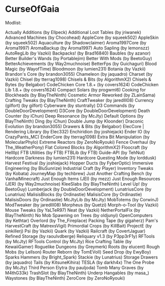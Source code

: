 # CurseOfGaia

Modlist: 

Actually Additions (by Ellpeck)
Additional Loot Tables (by jriwanek)
Advanced Machines (by Chocohead)
AppleCore (by squeek502)
AppleSkin (by squeek502)
Aquaculture (by Shadowclaimer)
Aroma1997Core (by Aroma1997)
AromaBackup (by Aroma1997)
Auto Sapling (by lemonszz)
AutoRegLib (by Vazkii)
Backpacks! (by Brad16840)
Baubles (by azanor)
Better Builder's Wands (by Portablejim)
Better With Mods (by BeetoGuy)
BetterAchievements (by Way2muchnoise)
BetterFps (by Guichaguri)
Blood Magic (by WayofTime)
Bloodmoon (by lumien231)
Botania (by Vazkii)
Brandon's Core (by brandon3055)
Chameleon (by jaquadro)
Charset (by Vazkii)
Chisel (by tterrag1098)
Chisels & Bits (by AlgorithmX2)
Chisels & Bytes (by Belgabor)
CodeChicken Core 1.8.+ (by covers1624)
CodeChicken Lib 1.8.+ (by covers1624)
Compact Solars (by progwml6)
Cooking for Blockheads (by BlayTheNinth)
Cosmetic Armor Reworked (by ZLainSama)
Crafting Tweaks (by BlayTheNinth)
CraftTweaker (by jaredlll08)
Currency (gilfort) (by gilfort)
Cyberware (by stuntrally)
D3 Commands (by DoubleDoorDevelopment)
D3Core (by DoubleDoorDevelopment)
Death Counter (by iChun)
Deep Resonance (by McJty)
Default Options (by BlayTheNinth)
Ding (by iChun)
Double Jump (by Kloonder)
Draconic Evolution (by brandon3055)
Drawers & Bits (by Belgabor)
ElecCore | Rendering Library (by Elec332)
Enchiridion (by joshiejack)
Ender IO (by CrazyPants_MC)
EnderCore (by tterrag1098)
Extra Bit Manipulation (by MolecularPhylo)
Extreme Reactors (by ZeroNoRyouki)
Fence Overhaul (by The_WeatherPony)
Flat Colored Blocks (by AlgorithmX2)
Floocraft (by Hellllp)
FTB Utilities (by FTB)
FTBLib (by FTB)
Guide-API (by TehNut)
Hardcore Darkness (by lumien231)
Hardcore Questing Mode (by lorddusk)
Harvest Festival (by joshiejack)
Hopper Ducts (by FyberOptic)
Immersive Engineering (by BluSunrize)
Industrial Craft (by Player)
Inventory Tweaks (by Kobata)
JourneyMap (by techbrew)
Just Another Crafting Bench (by VanhalMinecraft)
Just Enough Items (JEI) (by mezz)
Just Enough Resources (JER) (by Way2muchnoise)
KleeSlabs (by BlayTheNinth)
Level Up! (by BeetoGuy)
Lumberjack (by DoubleDoorDevelopment)
LunatriusCore (by Lunatrius)
MalisisBlocks (by Ordinastie)
MalisisCore (by Ordinastie)
MalisisDoors (by Ordinastie)
McJtyLib (by McJty)
MobTotems (by CorwinJ)
ModTweaker (by jaredlll08)
Morpheus (by Quetzi)
Morph-o-Tool (by Vazkii)
Mouse Tweaks (by YaLTeR97)
Neat (by Vazkii)
NetherPortalFix (by BlayTheNinth)
No Mob Spawning on Trees (by oldjunyi)
OpenComputers (by Kethtar)
Overlord (by The_Fireplace)
Packing Tape (by gigaherz)
Pam's HarvestCraft (by MatrexsVigil)
Primordial Crops (by KillBait)
ProjectE (by sinkillerj)
Psi (by Vazkii)
Quark (by Vazkii)
Railcraft (by CovertJaguar)
Refined Storage (by raoulvdberge)
Reliquary v1.3 (by P3pp3rF1y)
RFTools (by McJty)
RFTools Control (by McJty)
Rice Crafting Table (by KewaiiGamer)
Roguelike Dungeons (by Greymerk)
Roots (by elucent)
Rough Mobs (by Lellson)
Router Reborn (by TomEVoll)
Seed Drop (by EwyBoy)
Sparks Hammers (by Bright_Spark)
Stackie (by Lunatrius)
Storage Drawers (by jaquadro)
Tails (by KitsuneKihira)
TESLA (by darkh4x)
The One Probe (by McJty)
Third Person Elytra (by pauljoda)
Tomb Many Graves (by M4thG33k)
TrashSlot (by BlayTheNinth)
Underp Hangables (by masa_)
Waystones (by BlayTheNinth)
ZeroCore (by ZeroNoRyouki)

